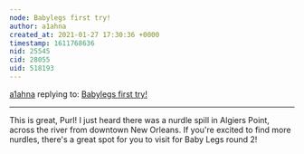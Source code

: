 ```yaml
---
node: Babylegs first try!
author: a1ahna
created_at: 2021-01-27 17:30:36 +0000
timestamp: 1611768636
nid: 25545
cid: 28055
uid: 518193
---
```




[a1ahna](../profile/a1ahna) replying to: [Babylegs first try!](../notes/purl/01-26-2021/babylegs-first-try)

----
This is great, Purl!  I just heard there was a nurdle spill in Algiers Point, across the river from downtown New Orleans. If you're excited to find more nurdles, there's a great spot for you to visit for Baby Legs round 2!